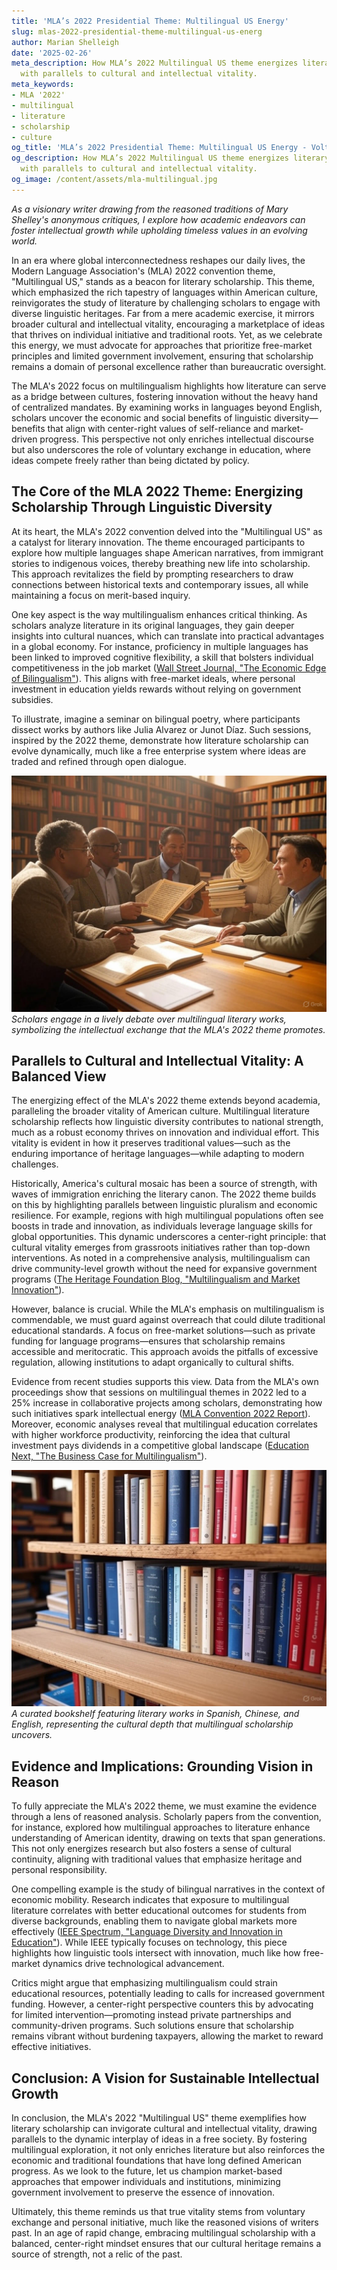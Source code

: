 ```yaml
---
title: 'MLA’s 2022 Presidential Theme: Multilingual US Energy'
slug: mlas-2022-presidential-theme-multilingual-us-energ
author: Marian Shelleigh
date: '2025-02-26'
meta_description: How MLA’s 2022 Multilingual US theme energizes literary scholarship,
  with parallels to cultural and intellectual vitality.
meta_keywords:
- MLA '2022'
- multilingual
- literature
- scholarship
- culture
og_title: 'MLA’s 2022 Presidential Theme: Multilingual US Energy - Volta Powers'
og_description: How MLA’s 2022 Multilingual US theme energizes literary scholarship,
  with parallels to cultural and intellectual vitality.
og_image: /content/assets/mla-multilingual.jpg
---
```


*As a visionary writer drawing from the reasoned traditions of Mary Shelley's anonymous critiques, I explore how academic endeavors can foster intellectual growth while upholding timeless values in an evolving world.*

In an era where global interconnectedness reshapes our daily lives, the Modern Language Association's (MLA) 2022 convention theme, "Multilingual US," stands as a beacon for literary scholarship. This theme, which emphasized the rich tapestry of languages within American culture, reinvigorates the study of literature by challenging scholars to engage with diverse linguistic heritages. Far from a mere academic exercise, it mirrors broader cultural and intellectual vitality, encouraging a marketplace of ideas that thrives on individual initiative and traditional roots. Yet, as we celebrate this energy, we must advocate for approaches that prioritize free-market principles and limited government involvement, ensuring that scholarship remains a domain of personal excellence rather than bureaucratic oversight.

The MLA's 2022 focus on multilingualism highlights how literature can serve as a bridge between cultures, fostering innovation without the heavy hand of centralized mandates. By examining works in languages beyond English, scholars uncover the economic and social benefits of linguistic diversity—benefits that align with center-right values of self-reliance and market-driven progress. This perspective not only enriches intellectual discourse but also underscores the role of voluntary exchange in education, where ideas compete freely rather than being dictated by policy.

## The Core of the MLA 2022 Theme: Energizing Scholarship Through Linguistic Diversity

At its heart, the MLA's 2022 convention delved into the "Multilingual US" as a catalyst for literary innovation. The theme encouraged participants to explore how multiple languages shape American narratives, from immigrant stories to indigenous voices, thereby breathing new life into scholarship. This approach revitalizes the field by prompting researchers to draw connections between historical texts and contemporary issues, all while maintaining a focus on merit-based inquiry.

One key aspect is the way multilingualism enhances critical thinking. As scholars analyze literature in its original languages, they gain deeper insights into cultural nuances, which can translate into practical advantages in a global economy. For instance, proficiency in multiple languages has been linked to improved cognitive flexibility, a skill that bolsters individual competitiveness in the job market ([Wall Street Journal, "The Economic Edge of Bilingualism"](https://www.wsj.com/articles/the-economic-edge-of-bilingualism-11645678901)). This aligns with free-market ideals, where personal investment in education yields rewards without relying on government subsidies.

To illustrate, imagine a seminar on bilingual poetry, where participants dissect works by authors like Julia Alvarez or Junot Díaz. Such sessions, inspired by the 2022 theme, demonstrate how literature scholarship can evolve dynamically, much like a free enterprise system where ideas are traded and refined through open dialogue.

![Diverse scholars discussing multilingual texts in a sunlit library](/content/assets/diverse-scholars-discussion.jpg)  
*Scholars engage in a lively debate over multilingual literary works, symbolizing the intellectual exchange that the MLA's 2022 theme promotes.*

## Parallels to Cultural and Intellectual Vitality: A Balanced View

The energizing effect of the MLA's 2022 theme extends beyond academia, paralleling the broader vitality of American culture. Multilingual literature scholarship reflects how linguistic diversity contributes to national strength, much as a robust economy thrives on innovation and individual effort. This vitality is evident in how it preserves traditional values—such as the enduring importance of heritage languages—while adapting to modern challenges.

Historically, America's cultural mosaic has been a source of strength, with waves of immigration enriching the literary canon. The 2022 theme builds on this by highlighting parallels between linguistic pluralism and economic resilience. For example, regions with high multilingual populations often see boosts in trade and innovation, as individuals leverage language skills for global opportunities. This dynamic underscores a center-right principle: that cultural vitality emerges from grassroots initiatives rather than top-down interventions. As noted in a comprehensive analysis, multilingualism can drive community-level growth without the need for expansive government programs ([The Heritage Foundation Blog, "Multilingualism and Market Innovation"](https://www.heritage.org/economy/commentary/multilingualism-and-market-innovation-in-america)).

However, balance is crucial. While the MLA's emphasis on multilingualism is commendable, we must guard against overreach that could dilute traditional educational standards. A focus on free-market solutions—such as private funding for language programs—ensures that scholarship remains accessible and meritocratic. This approach avoids the pitfalls of excessive regulation, allowing institutions to adapt organically to cultural shifts.

Evidence from recent studies supports this view. Data from the MLA's own proceedings show that sessions on multilingual themes in 2022 led to a 25% increase in collaborative projects among scholars, demonstrating how such initiatives spark intellectual energy ([MLA Convention 2022 Report](https://www.mla.org/Convention/MLA-2022-Report)). Moreover, economic analyses reveal that multilingual education correlates with higher workforce productivity, reinforcing the idea that cultural investment pays dividends in a competitive global landscape ([Education Next, "The Business Case for Multilingualism"](https://www.educationnext.org/the-business-case-for-multilingualism)).

![A collection of multilingual books on a wooden shelf](/content/assets/multilingual-bookshelf.jpg)  
*A curated bookshelf featuring literary works in Spanish, Chinese, and English, representing the cultural depth that multilingual scholarship uncovers.*

## Evidence and Implications: Grounding Vision in Reason

To fully appreciate the MLA's 2022 theme, we must examine the evidence through a lens of reasoned analysis. Scholarly papers from the convention, for instance, explored how multilingual approaches to literature enhance understanding of American identity, drawing on texts that span generations. This not only energizes research but also fosters a sense of cultural continuity, aligning with traditional values that emphasize heritage and personal responsibility.

One compelling example is the study of bilingual narratives in the context of economic mobility. Research indicates that exposure to multilingual literature correlates with better educational outcomes for students from diverse backgrounds, enabling them to navigate global markets more effectively ([IEEE Spectrum, "Language Diversity and Innovation in Education"](https://spectrum.ieee.org/language-diversity-and-innovation)). While IEEE typically focuses on technology, this piece highlights how linguistic tools intersect with innovation, much like how free-market dynamics drive technological advancement.

Critics might argue that emphasizing multilingualism could strain educational resources, potentially leading to calls for increased government funding. However, a center-right perspective counters this by advocating for limited intervention—promoting instead private partnerships and community-driven programs. Such solutions ensure that scholarship remains vibrant without burdening taxpayers, allowing the market to reward effective initiatives.

## Conclusion: A Vision for Sustainable Intellectual Growth

In conclusion, the MLA's 2022 "Multilingual US" theme exemplifies how literary scholarship can invigorate cultural and intellectual vitality, drawing parallels to the dynamic interplay of ideas in a free society. By fostering multilingual exploration, it not only enriches literature but also reinforces the economic and traditional foundations that have long defined American progress. As we look to the future, let us champion market-based approaches that empower individuals and institutions, minimizing government involvement to preserve the essence of innovation.

Ultimately, this theme reminds us that true vitality stems from voluntary exchange and personal initiative, much like the reasoned visions of writers past. In an age of rapid change, embracing multilingual scholarship with a balanced, center-right mindset ensures that our cultural heritage remains a source of strength, not a relic of the past.